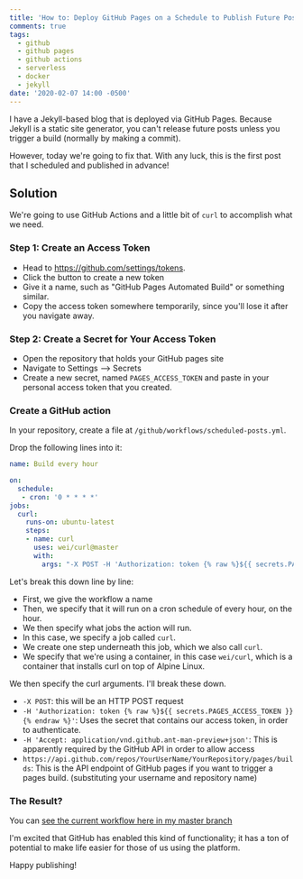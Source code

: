 ```yaml
---
title: 'How to: Deploy GitHub Pages on a Schedule to Publish Future Posts'
comments: true
tags:
  - github
  - github pages
  - github actions
  - serverless
  - docker
  - jekyll
date: '2020-02-07 14:00 -0500'
---
```

I have a Jekyll-based blog that is deployed via GitHub Pages. Because Jekyll is a static site generator, you can't release future posts unless you trigger a build (normally by making a commit).

However, today we're going to fix that. With any luck, this is the first post that I scheduled and published in advance!

## Solution

We're going to use GitHub Actions and a little bit of `curl` to accomplish what we need.

### Step 1: Create an Access Token

* Head to <https://github.com/settings/tokens>.
* Click the button to create a new token
* Give it a name, such as "GitHub Pages Automated Build" or something similar.
* Copy the access token somewhere temporarily, since you'll lose it after you navigate away.

### Step 2: Create a Secret for Your Access Token

* Open the repository that holds your GitHub pages site
* Navigate to Settings --> Secrets
* Create a new secret, named `PAGES_ACCESS_TOKEN` and paste in your personal access token that you created.

### Create a GitHub action

In your repository, create a file at `/github/workflows/scheduled-posts.yml`. 

Drop the following lines into it:

```yaml
name: Build every hour

on:
  schedule:
   - cron: '0 * * * *'
jobs:
  curl:
    runs-on: ubuntu-latest
    steps:
    - name: curl
      uses: wei/curl@master
      with:
        args: "-X POST -H 'Authorization: token {% raw %}${{ secrets.PAGES_ACCESS_TOKEN }}{% endraw %}' -H 'Accept: application/vnd.github.ant-man-preview+json' https://api.github.com/repos/YourUserName/YourRepository/pages/builds"
```

Let's break this down line by line:

* First, we give the workflow a name
* Then, we specify that it will run on a cron schedule of every hour, on the hour.
* We then specify what jobs the action will run.
* In this case, we specify a job called `curl`. 
* We create one step underneath this job, which we also call `curl`.
* We specify that we're using a container, in this case `wei/curl`, which is a container that installs curl on top of Alpine Linux.

We then specify the curl arguments. I'll break these down.

* `-X POST`: this will be an HTTP POST request
* `-H 'Authorization: token {% raw %}${{ secrets.PAGES_ACCESS_TOKEN }}{% endraw %}'`: Uses the secret that contains our access token, in order to authenticate.
* `-H 'Accept: application/vnd.github.ant-man-preview+json'`: This is apparently required by the GitHub API in order to allow access
* `https://api.github.com/repos/YourUserName/YourRepository/pages/builds`: This is the API endpoint of GitHub pages if you want to trigger a pages build. (substituting your username and repository name)

### The Result?

You can [see the current workflow here in my master branch](https://github.com/SeanKilleen/seankilleen.github.io/blob/master/.github/workflows/scheduled-posts.yml)

I'm excited that GitHub has enabled this kind of functionality; it has a ton of potential to make life easier for those of us using the platform.

Happy publishing!
